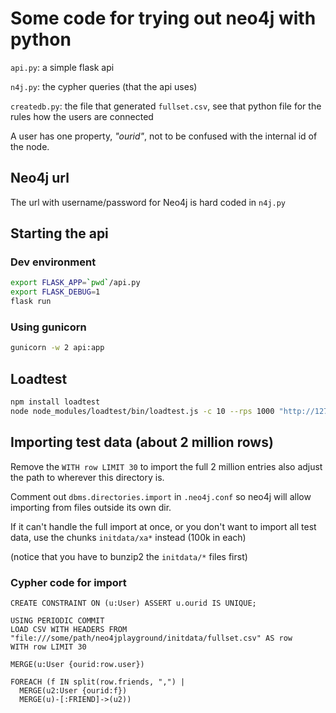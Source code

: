 # Some code for trying out neo4j with python

`api.py`: a simple flask api

`n4j.py`: the cypher queries (that the api uses)

`createdb.py`: the file that generated `fullset.csv`, see that python file for the rules how the users are connected

A user has one property, _"ourid"_, not to be confused with the internal id of the node.

## Neo4j url

The url with username/password for Neo4j is hard coded in `n4j.py`

## Starting the api
### Dev environment

```bash
export FLASK_APP=`pwd`/api.py
export FLASK_DEBUG=1
flask run
```

### Using gunicorn
```bash
gunicorn -w 2 api:app
```

## Loadtest
```bash
npm install loadtest
node node_modules/loadtest/bin/loadtest.js -c 10 --rps 1000 "http://127.0.0.1:8000/2nd3rd/?ourid=3"
```

## Importing test data (about 2 million rows)

Remove the `WITH row LIMIT 30` to import the full 2 million entries
also adjust the path to wherever this directory is.

Comment out `dbms.directories.import` in `.neo4j.conf`
so neo4j will allow importing from files outside its own dir.

If it can't handle the full import at once, or you don't want to import all test data,
use the chunks `initdata/xa*` instead (100k in each)

(notice that you have to bunzip2 the `initdata/*` files first)

### Cypher code for import

```
CREATE CONSTRAINT ON (u:User) ASSERT u.ourid IS UNIQUE;

USING PERIODIC COMMIT
LOAD CSV WITH HEADERS FROM "file:///some/path/neo4jplayground/initdata/fullset.csv" AS row
WITH row LIMIT 30

MERGE(u:User {ourid:row.user})

FOREACH (f IN split(row.friends, ",") |
  MERGE(u2:User {ourid:f})
  MERGE(u)-[:FRIEND]->(u2))

```
